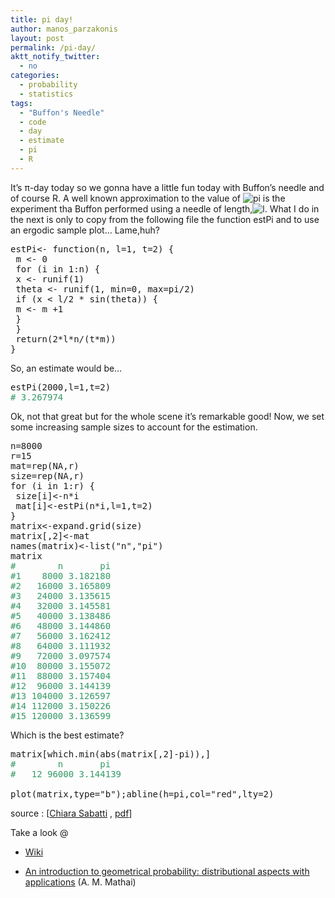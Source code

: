 ```yaml
---
title: pi day!
author: manos_parzakonis
layout: post
permalink: /pi-day/
aktt_notify_twitter:
  - no
categories:
  - probability
  - statistics
tags:
  - "Buffon's Needle"
  - code
  - day
  - estimate
  - pi
  - R
---
```

It&#8217;s π-day today so we gonna have a little fun today with Buffon&#8217;s needle and of course R. A well known approximation to the value of <img src="//s0.wp.com/latex.php?latex=pi&#038;bg=ffffff&#038;fg=000&#038;s=0" alt="pi" title="pi" class="latex" /> is the experiment tha Buffon performed using a needle of length,<img src="//s0.wp.com/latex.php?latex=l&#038;bg=ffffff&#038;fg=000&#038;s=0" alt="l" title="l" class="latex" />. What I do in the next is only to copy from the following file the function estPi and to use an ergodic sample plot&#8230; Lame,huh?

<pre>estPi&lt;- function(n, l=1, t=2) {
 m &lt;- 0
 for (i in 1:n) {
 x &lt;- runif(1)
 theta &lt;- runif(1, min=0, max=pi/2)
 if (x &lt; l/2 * sin(theta)) {
 m &lt;- m +1
 }
 }
 return(2*l*n/(t*m))
}</pre>

So, an estimate would be&#8230;  
<!--more-->

<pre>estPi(2000,l=1,t=2)
<span style="color:#339966;"># 3.267974</span></pre>

Ok, not that great but for the whole scene it&#8217;s remarkable good! Now, we set some increasing sample sizes to account for the estimation.

<pre>n=8000
r=15
mat=rep(NA,r)
size=rep(NA,r)
for (i in 1:r) {
 size[i]&lt;-n*i
 mat[i]&lt;-estPi(n*i,l=1,t=2)
}
matrix&lt;-expand.grid(size)
matrix[,2]&lt;-mat
names(matrix)&lt;-list("n","pi")
matrix
<span style="color:#339966;">#        n       pi
#1    8000 3.182180
#2   16000 3.165809
#3   24000 3.135615
#4   32000 3.145581
#5   40000 3.138486
#6   48000 3.144860
#7   56000 3.162412
#8   64000 3.111932
#9   72000 3.097574
#10  80000 3.155072
#11  88000 3.157404
#12  96000 3.144139
#13 104000 3.126597
#14 112000 3.150226
#15 120000 3.136599</span></pre>

Which is the best estimate?

<pre>matrix[which.min(abs(matrix[,2]-pi)),]
<span style="color:#339966;">#        n       pi
#   12 96000 3.144139</span>

plot(matrix,type="b");abline(h=pi,col="red",lty=2)</pre>

[][1][<img class="aligncenter size-medium wp-image-1054" title="pi.est" src="http://i0.wp.com/www.statsravingmad.com/blog/wp-content/uploads/2010/03/pi-est1.jpeg?resize=337%2C299" alt="" data-recalc-dims="1" />][2]  
source : [[Chiara Sabatti][3] , [pdf][4]]

Take a look @

+ [Wiki][5]

+ [An introduction to geometrical probability: distributional aspects with applications][6] (A. M. Mathai)

<!-- MixPanel Start !-->

  
  
<!-- MixPanel End -->

 [1]: http://www.statsravingmad.com/blog/wp-content/uploads/2010/03/pi-est.jpeg
 [2]: http://i0.wp.com/www.statsravingmad.com/blog/wp-content/uploads/2010/03/pi-est1.jpeg
 [3]: http://www.genetics.ucla.edu/labs/sabatti/home/index.html
 [4]: http://statsravingmad.wordpress.com/wp-admin/intercag.org/labs/sabatti/Stat202c/hw1.pdf
 [5]: http://en.wikipedia.org/wiki/Buffon%27s_needle
 [6]: http://books.google.com.au/books?id=FV6XncZgfcwC&q=buffon#v=snippet&q=buffon&f=false